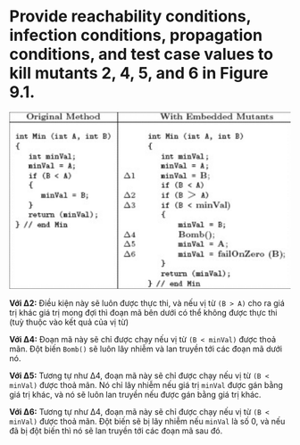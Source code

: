 # Provide reachability conditions, infection conditions, propagation conditions, and test case values to kill mutants 2, 4, 5, and 6 in Figure 9.1.
![](Images/Screenshot2020-10-21175313.png)

**Với Δ2:** Điều kiện này sẽ luôn được thực thi, và nếu vị từ ```(B > A)``` cho ra giá trị khác giá trị mong đợi thì đoạn mã bên dưới có thể không được thực thi (tuỳ thuộc vào kết quả của vị từ)

**Với Δ4:** Đoạn mã này sẽ chỉ được chạy nếu vị từ ```(B < minVal)``` được thoả mãn. Đột biến ```Bomb()``` sẽ luôn lây nhiễm và lan truyền tới các đoạn mã dưới nó.

**Với Δ5:** Tương tự như Δ4, đoạn mã này sẽ chỉ được chạy nếu vị từ ```(B < minVal)``` được thoả mãn. Nó chỉ lây nhiễm nếu giá trị ```minVal``` được gán bằng giá trị khác, và nó sẽ luôn lan truyền nếu được gán bằng giá trị khác.

**Với Δ6:** Tương tự như Δ4, đoạn mã này sẽ chỉ được chạy nếu vị từ ```(B < minVal)``` được thoả mãn. Đột biến sẽ bị lây nhiễm nếu ```minVal``` là số 0, và nếu đã bị đột biến thì nó sẽ lan truyền tới các đoạn mã sau đó.